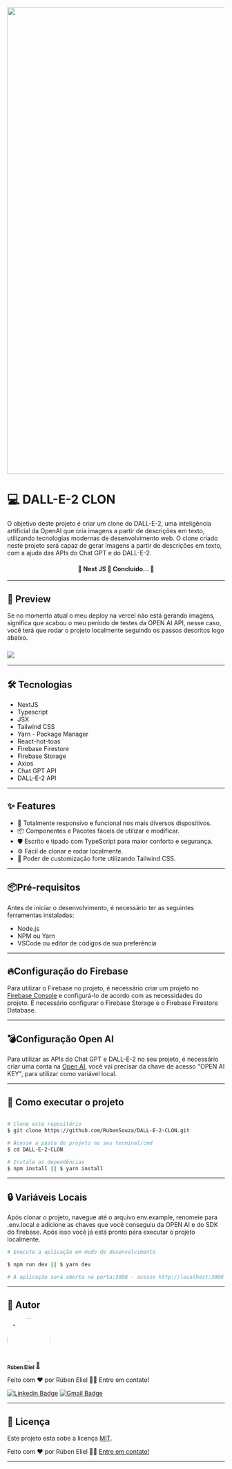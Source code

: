<img src = "https://firebasestorage.googleapis.com/v0/b/dall-e-2-clon.appspot.com/o/images%2FDALL-E-2%20CLON.png?alt=media&token=edde4719-a5e1-4671-b122-dbda487a8992" width="1080px">

# 💻 DALL-E-2 CLON

<p>O objetivo deste projeto é criar um clone do DALL-E-2, uma inteligência artificial da OpenAI que cria imagens a partir de descrições em texto, utilizando tecnologias modernas de desenvolvimento web. O clone criado neste projeto será capaz de gerar imagens a partir de descrições em texto, com a ajuda das APIs do Chat GPT e do DALL-E-2.
</p>

<h4 align="center">
	🚧  Next JS  🚀 Concluído...  🚧
</h4>

---

## 🎨 Preview

<p>
    Se no momento atual o meu deploy na vercel não está gerando imagens, significa que acabou o meu período de testes da OPEN AI API, nesse caso, você terá que rodar o projeto localmente seguindo os passos descritos logo abaixo.
</p>

### [<img src="https://img.shields.io/static/v1?label=acessar preview&message=Vercel&color=7159c1&style=for-the-badge&logo=ghost"/>](https://dall-e-2-clon.vercel.app)

---

## 🛠 Tecnologias

- NextJS
- Typescript
- JSX
- Tailwind CSS
- Yarn - Package Manager
- React-hot-toas
- Firebase Firestore
- Firebase Storage
- Axios
- Chat GPT API
- DALL-E-2 API

---

## ✨ Features

- 🌈 Totalmente responsivo e funcional nos mais diversos dispositivos.
- 📦 Componentes e Pacotes fáceis de utilizar e modificar.
- 🛡 Escrito e tipado com TypeScript para maior conforto e segurança.
- ⚙️ Fácil de clonar e rodar localmente.
- 🎨 Poder de customização forte utilizando Tailwind CSS.

---

## 📦Pré-requisitos

Antes de iniciar o desenvolvimento, é necessário ter as seguintes ferramentas instaladas:

- Node.js
- NPM ou Yarn
- VSCode ou editor de códigos de sua preferência

---

## 🔥Configuração do Firebase

Para utilizar o Firebase no projeto, é necessário criar um projeto no <a href="https://console.firebase.google.com/">Firebase Console</a> e configurá-lo de acordo com as necessidades do projeto. É necessário configurar o Firebase Storage e o Firebase Firestore Database.

---

## 💣Configuração Open AI

Para utilizar as APIs do Chat GPT e DALL-E-2 no seu projeto, é necessário criar uma conta na <a href="https://openai.com/blog/openai-api">Open AI</a>, você vai precisar da chave de acesso "OPEN AI KEY", para utilizar como variável local.

---

## 🚀 Como executar o projeto

```bash

# Clone este repositório
$ git clone https://github.com/RubenSouza/DALL-E-2-CLON.git

# Acesse a pasta do projeto no seu terminal/cmd
$ cd DALL-E-2-CLON

# Instale as dependências
$ npm install || $ yarn install
```

---

## 🔒 Variáveis Locais

Após clonar o projeto, navegue até o arquivo env.example, renomeie para .env.local e adicione as chaves que você conseguiu da OPEN AI e do SDK do firebase. Após isso você já está pronto para executar o projeto localmente.

```bash
# Execute a aplicação em modo de desenvolvimento

$ npm run dev || $ yarn dev

# A aplicação será aberta na porta:3000 - acesse http://localhost:3000
```

---

## 🦸 Autor

<a href="https://my-portfolio-rubensouza.vercel.app">
 <img style="border-radius: 50%;" src="https://avatars.githubusercontent.com/u/94180428?s=400&u=d983df45caa667f9edb048133d3e5b1b5415f78d&v=4" width="100px;" alt=""/>
 <br />
 <sub><b>Rúben Eliel</b></sub></a> <a href="https://my-portfolio-rubensouza.vercel.app">🚀</a>

Feito com ❤️ por Rúben Eliel 👋🏽 Entre em contato!

[![Linkedin Badge](https://img.shields.io/badge/-Rúben-blue?style=flat-square&logo=Linkedin&logoColor=white&link=https://www.linkedin.com/in/rúben-eliel-oliveira-souza-272b68159/)](https://www.linkedin.com/in/rúben-eliel-oliveira-souza-272b68159/)
[![Gmail Badge](https://img.shields.io/badge/-rubem.eliel2012@gmail.com-c14438?style=flat-square&logo=Gmail&logoColor=white&link=mailto:rubem.eliel2012@gmail.com)](mailto:rubem.eliel2012@gmail.com)

---

## 📝 Licença

Este projeto esta sobe a licença [MIT](./LICENSE).

Feito com ❤️ por Rúben Eliel 👋🏽 [Entre em contato!](https://www.linkedin.com/in/rúben-eliel-oliveira-souza-272b68159/)

---
